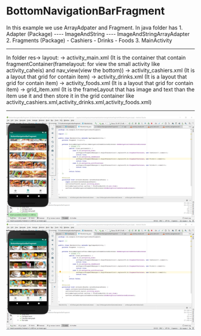 # BottomNavigationBarFragment

In this example we use ArrayAdpater and Fragment.
In java folder has 1. Adapter (Package)
                      ---- ImageAndString
                      ---- ImageAndStringArrayAdapter
                   2. Fragments (Package)
                         - Cashiers
                         - Drinks
                         - Foods
                   3. MainActivity
***
In folder res-> layout:
                   -> activity_main.xml (It is the container that contain fragmentContainer(framelayout: for view the small activity like                                           activity_caheis) and nav_view(view the bottom))
                   -> activity_cashiers.xml (It is a layout that grid for contain item)
                   -> activity_drinks.xml (It is a layout that grid for contain item)
                   -> activity_foods.xml (It is a layout that grid for contain item)
                   -> grid_item.xml (It is the frameLayout that has image and text than the item use it and then store it in the grid                                           container like activity_cashiers.xml,activity_drinks.xml,activity_foods.xml)
                    
***
![](https://raw.githubusercontent.com/VIRAK33/BottomNavigationBarFragment/master/img/food.png)
![](https://raw.githubusercontent.com/VIRAK33/BottomNavigationBarFragment/master/img/drink.png)

